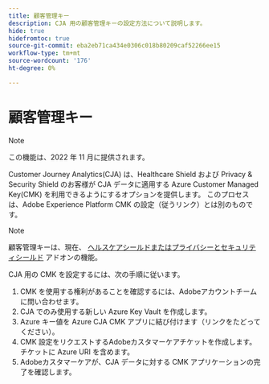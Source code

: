 ```yaml
---
title: 顧客管理キー
description: CJA 用の顧客管理キーの設定方法について説明します。
hide: true
hidefromtoc: true
source-git-commit: eba2eb71ca434e0306c018b80209caf52266ee15
workflow-type: tm+mt
source-wordcount: '176'
ht-degree: 0%

---
```


# 顧客管理キー

>[!NOTE]
>
>この機能は、2022 年 11 月に提供されます。

Customer Journey Analytics(CJA) は、Healthcare Shield および Privacy &amp; Security Shield のお客様が CJA データに適用する Azure Customer Managed Key(CMK) を利用できるようにするオプションを提供します。  このプロセスは、Adobe Experience Platform CMK の設定（従うリンク）とは別のものです。

>[!NOTE]
>
>顧客管理キーは、現在、 [ヘルスケアシールドまたはプライバシーとセキュリティシールド](https://experienceleague.adobe.com/docs/blueprints-learn/architecture/vertical-blueprints/healthcare-vertical.html%3Flang%3Den) アドオンの機能。

CJA 用の CMK を設定するには、次の手順に従います。

1. CMK を使用する権利があることを確認するには、Adobeアカウントチームに問い合わせます。
1. CJA でのみ使用する新しい Azure Key Vault を作成します。
1. Azure キー値を Azure CJA CMK アプリに結び付けます（リンクをたどってください）。
1. CMK 設定をリクエストするAdobeカスタマーケアチケットを作成します。 チケットに Azure URI を含めます。
1. Adobeカスタマーケアが、CJA データに対する CMK アプリケーションの完了を確認します。
